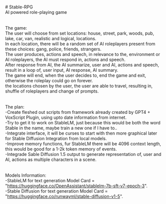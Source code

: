 <br># Stable-RPG
<br>AI powered role-playing game
<br>
<br>
<br>The game:
<br>The user will choose from set locations: house, street, park, woods, pub, lake, car, van, realistic and logical, locations.
<br>In each location, there will be a random set of AI roleplayers present from these choices: gang, police, friends, strangers.
<br>The user produces, actions and speech, in relevance to the, environment or AI roleplayers, the AI must respond in, actions and speech.
<br>After response from AI, the AI summarize, user and AI, actions and speech, result in a loop of, user input, AI response, AI summary.
<br>The game will end, when the user decides to, end the game and exit, otherwise the roleplay could go on forever.
<br>the locations chosen by the user, the user are able to travel, resulting in, shuffle of roleplayers and change of prompts.
<br>
<br>
<br>The plan:
<br>-Create fleshed out scripts from framework already created by GPT4 + VoxScript Plugin, using upto date information from internet.
<br>-Try to get it to work on StableLM, just because this would be both the word Stable in the name, maybe train a new one if I have to..
<br>-Integrate interface, it will be curses to start with then more graphical later for Stable Diffusion Integration from local models.
<br>-Improve memory functions, fur StableLM there will be 4096 context length, this would be good for a 1-2k token memory of events.
<br>-Integrade Sable Diffusion 1.5 output to generate representation of, user and AI, actions as multiple characters in a scene.
<br>
<br>
<br>Models Information:
<br>-StableLM for text generation Model Card = "https://huggingface.co/OpenAssistant/stablelm-7b-sft-v7-epoch-3". 
<br>-Stable Diffusion for text generation Model Card = "https://huggingface.co/runwayml/stable-diffusion-v1-5". 
<br>
<br>
